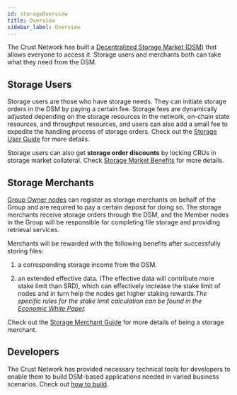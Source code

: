 ```yaml
---
id: storageOverview
title: Overview
sidebar_label: Overview
---
```


The Crust Network has built a [Decentralized Storage Market (DSM)](DSM.md) that allows everyone to access it. Storage users and merchants both can take what they need from the DSM.

## Storage Users

Storage users are those who have storage needs. They can initiate storage orders in the DSM by paying a certain fee. Storage fees are dynamically adjusted depending on the storage resources in the network, on-chain state resources, and throughput resources, and users can also add a small fee to expedite the handling process of storage orders. Check out the [Storage User Guide](storageUserGuide.md) for more details.

Storage users can also get **storage order discounts** by locking CRUs in storage market collateral. Check [Storage Market Benefits](marketBenefits.md) for more details.

## Storage Merchants

[Group Owner nodes](ownerNode.md) can register as storage merchants on behalf of the Group and are required to pay a certain deposit for doing so. The storage merchants receive storage orders through the DSM, and the Member nodes in the Group will be responsible for completing file storage and providing retrieval services.

Merchants will be rewarded with the following benefits after successfully storing files:

1. a corresponding storage income from the DSM.

2. an extended effective data. (The effective data will contribute more stake limit than SRD), which can effectively increase the stake limit of nodes and in turn help the nodes get higher staking rewards.*The specific rules for the stake limit calculation can be found in the [Economic White Paper](https://ipfs-hk.decoo.io/ipfs/QmRYJN6V5BzwnXp7A2Avcp5WXkgzyunQwqP3Es2Q789phF).*

Check out the [Storage Merchant Guide](merchantGuidance.md) for more details of being a storage merchant.

## Developers

The Crust Network has provided necessary technical tools for developers to enable them to build DSM-based applications needed in varied business scenarios. Check out [how to build](build-getting-started.md).
